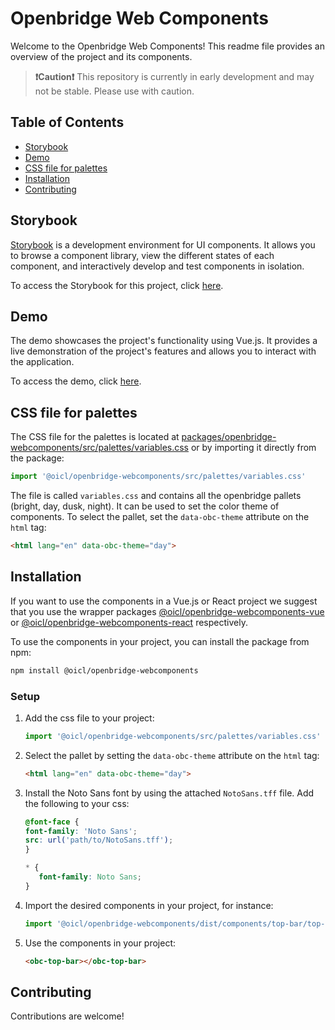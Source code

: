# Openbridge Web Components

Welcome to the Openbridge Web Components! This readme file provides an overview of the project and its components.


> **❗Caution❗** This repository is currently in early development and may not be stable. Please use with caution.

## Table of Contents

- [Storybook](#storybook)
- [Demo](#demo)
- [CSS file for palettes](#css-file-for-palettes)
- [Installation](#installation)
- [Contributing](#contributing)

## Storybook

[Storybook](https://storybook.js.org/) is a development environment for UI components. It allows you to browse a component library, view the different states of each component, and interactively develop and test components in isolation.

To access the Storybook for this project, click [here](https://openbridge-storybook.web.app).

## Demo

The demo showcases the project's functionality using Vue.js. It provides a live demonstration of the project's features and allows you to interact with the application.

To access the demo, click [here](https://openbridge-demo.web.app/).

## CSS file for palettes
The CSS file for the palettes is located at [packages/openbridge-webcomponents/src/palettes/variables.css](packages/openbridge-webcomponents/src/palettes/variables.css) or by importing it directly from the package:
```javascript
import '@oicl/openbridge-webcomponents/src/palettes/variables.css'
```
The file is called `variables.css` and contains all the openbridge pallets (bright, day, dusk, night).
It can be used to set the color theme of components.
To select the pallet, set the `data-obc-theme` attribute on the `html` tag:
```html
<html lang="en" data-obc-theme="day">
```

## Installation
If you want to use the components in a Vue.js or React project we suggest that you use the wrapper packages [@oicl/openbridge-webcomponents-vue](https://www.npmjs.com/package/@oicl/openbridge-webcomponents-vue) or [@oicl/openbridge-webcomponents-react](https://www.npmjs.com/package/@oicl/openbridge-webcomponents-react) respectively.

To use the components in your project, you can install the package from npm:

```bash
npm install @oicl/openbridge-webcomponents
```

### Setup
1. Add the css file to your project:
   ```javascript
   import '@oicl/openbridge-webcomponents/src/palettes/variables.css'
   ```
2. Select the pallet by setting the `data-obc-theme` attribute on the `html` tag:
   ```html
   <html lang="en" data-obc-theme="day">
   ```
3. Install the Noto Sans font by using the attached `NotoSans.tff` file. Add the following to your css:
   ```css
   @font-face {
   font-family: 'Noto Sans';
   src: url('path/to/NotoSans.tff');
   }

   * {
      font-family: Noto Sans;
   }
   ```
4. Import the desired components in your project, for instance:
   ```javascript
   import '@oicl/openbridge-webcomponents/dist/components/top-bar/top-bar.js'
   ```

5. Use the components in your project:
   ```html
   <obc-top-bar></obc-top-bar>
   ```


## Contributing

Contributions are welcome!

